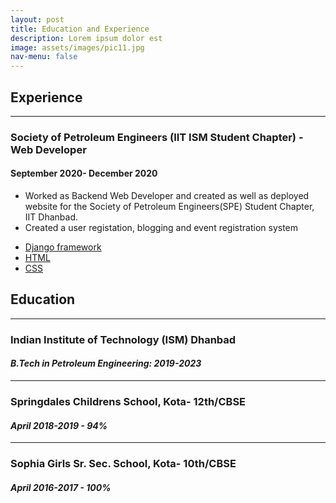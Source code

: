 ```yaml
---
layout: post
title: Education and Experience
description: Lorem ipsum dolor est
image: assets/images/pic11.jpg
nav-menu: false
---
```


<h2> Experience </h2>
<hr>
<h3>Society of Petroleum Engineers (IIT ISM Student Chapter) - Web Developer</h3>
<h4>September 2020- December 2020</h4>
<ul>
<li> Worked as Backend Web Developer and created as well as deployed website for the Society of Petroleum Engineers(SPE) Student Chapter, IIT 
  Dhanbad.</li>
  <li> Created a user registation, blogging and event registration system </li>
</ul>
 <ul class="actions">
	<li><a href="#" class="button special small">Django framework</a></li>
  <li><a href="#" class="button special small">HTML</a></li>
  <li><a href="#" class="button special small">CSS</a></li>
</ul>

<h2> Education </h2>
<hr>
<h3> Indian Institute of Technology (ISM) Dhanbad </h3>
<h4><i>B.Tech in Petroleum Engineering: 2019-2023</i></h4>
 <hr>
 <h3> Springdales Childrens School, Kota- 12th/CBSE</h3>
 <h4><i>April 2018-2019 - <b>94%</b></i></h4>
 <hr>
 <h3> Sophia Girls Sr. Sec. School, Kota- 10th/CBSE</h3>
 <h4><i>April 2016-2017 - <b>100%</b></i></h4>

